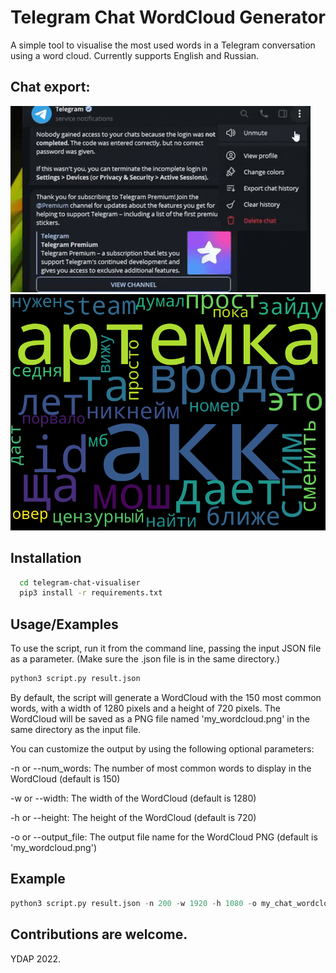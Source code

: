 
# Telegram Chat WordCloud Generator


A simple tool to visualise the most used words in a Telegram conversation using a word cloud.
Currently supports English and Russian.

## Chat export:
![](https://github.com/YungDrizzyAP/telegram-chat-visualiser/blob/main/demo.gif)![](https://github.com/YungDrizzyAP/telegram-chat-visualiser/blob/main/example.png)
## Installation



```bash
  cd telegram-chat-visualiser
  pip3 install -r requirements.txt
```
    


## Usage/Examples
To use the script, run it from the command line, passing the input JSON file as a parameter. (Make sure the .json file is in the same directory.)
```python
python3 script.py result.json
```
By default, the script will generate a WordCloud with the 150 most common words, with a width of 1280 pixels and a height of 720 pixels. The WordCloud will be saved as a PNG file named 'my_wordcloud.png' in the same directory as the input file.

You can customize the output by using the following optional parameters:

-n or --num_words: The number of most common words to display in the WordCloud (default is 150)

-w or --width: The width of the WordCloud (default is 1280)

-h or --height: The height of the WordCloud (default is 720)

-o or --output_file: The output file name for the WordCloud PNG (default is 'my_wordcloud.png')

## Example
```python
python3 script.py result.json -n 200 -w 1920 -h 1080 -o my_chat_wordcloud.png

```

## Contributions are welcome.

YDAP 2022.



